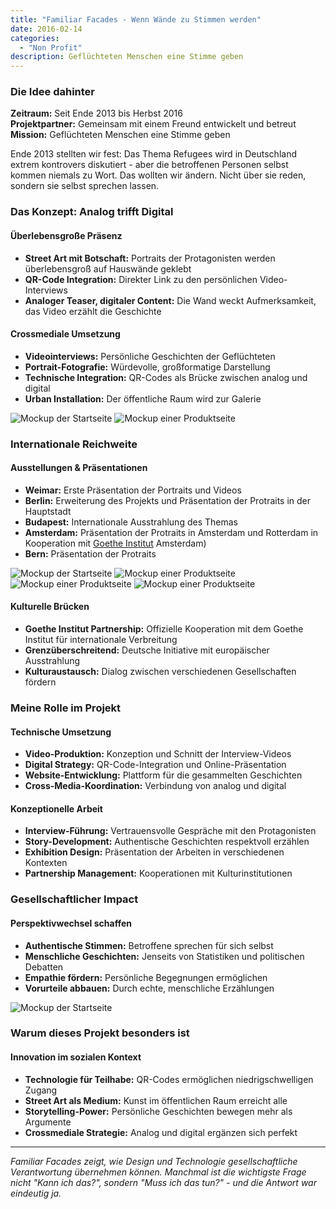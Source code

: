```yaml
---
title: "Familiar Facades - Wenn Wände zu Stimmen werden"
date: 2016-02-14
categories: 
  - "Non Profit"
description: Geflüchteten Menschen eine Stimme geben  
---
```


### Die Idee dahinter

**Zeitraum:** Seit Ende 2013 bis Herbst 2016  
**Projektpartner:** Gemeinsam mit einem Freund entwickelt und betreut  
**Mission:** Geflüchteten Menschen eine Stimme geben

Ende 2013 stellten wir fest: Das Thema Refugees wird in Deutschland extrem kontrovers diskutiert - aber die betroffenen Personen selbst kommen niemals zu Wort. Das wollten wir ändern. Nicht über sie reden, sondern sie selbst sprechen lassen.

### Das Konzept: Analog trifft Digital

#### Überlebensgroße Präsenz

- **Street Art mit Botschaft:** Portraits der Protagonisten werden überlebensgroß auf Hauswände geklebt
- **QR-Code Integration:** Direkter Link zu den persönlichen Video-Interviews
- **Analoger Teaser, digitaler Content:** Die Wand weckt Aufmerksamkeit, das Video erzählt die Geschichte

#### Crossmediale Umsetzung

- **Videointerviews:** Persönliche Geschichten der Geflüchteten
- **Portrait-Fotografie:** Würdevolle, großformatige Darstellung
- **Technische Integration:** QR-Codes als Brücke zwischen analog und digital
- **Urban Installation:** Der öffentliche Raum wird zur Galerie

<div class="grid grid-cols-1 gap-4 md:grid-cols-2">
  <Image
    src="/projects/familiarfacades/images/ff01.png"
    alt="Mockup der Startseite"
    width={1473}
    height={2560}
    class="w-[491px] w-full rounded-lg object-cover"
  />
  <Image
    src="/projects/familiarfacades/images/ff02.png"
    alt="Mockup einer Produktseite"
    width={1473}
    height={2560}
    class="w-[491px] w-full rounded-lg object-cover"
  />
</div>

### Internationale Reichweite

#### Ausstellungen & Präsentationen
- **Weimar:** Erste Präsentation der Portraits und Videos
- **Berlin:** Erweiterung des Projekts und Präsentation der Protraits in der Hauptstadt
- **Budapest:** Internationale Ausstrahlung des Themas
- **Amsterdam:** Präsentation der Protraits in Amsterdam und Rotterdam in Kooperation mit [Goethe Institut](http://www.goethe.de/ins/nl/de/ams.html?wt_sc=niederlande) Amsterdam)
- **Bern:** Präsentation der Protraits

<div class="grid grid-cols-1 gap-4 md:grid-cols-2">
  <Image
    src="/projects/familiarfacades/images/ff04.jpg"
    alt="Mockup der Startseite"
    width={1473}
    height={2560}
    class="w-[491px] w-full rounded-lg object-cover"
  />
  <Image
    src="/projects/familiarfacades/images/ff05.jpg"
    alt="Mockup einer Produktseite"
    width={1473}
    height={2560}
    class="w-[491px] w-full rounded-lg object-cover"
  />
  <Image
    src="/projects/familiarfacades/images/ff06.jpg"
    alt="Mockup einer Produktseite"
    width={1473}
    height={2560}
    class="w-[491px] w-full rounded-lg object-cover"
  />
  <Image
    src="/projects/familiarfacades/images/ff07.jpg"
    alt="Mockup einer Produktseite"
    width={1473}
    height={2560}
    class="w-[491px] w-full rounded-lg object-cover"
  />    
</div>

#### Kulturelle Brücken
- **Goethe Institut Partnership:** Offizielle Kooperation mit dem Goethe Institut für internationale Verbreitung
- **Grenzüberschreitend:** Deutsche Initiative mit europäischer Ausstrahlung
- **Kulturaustausch:** Dialog zwischen verschiedenen Gesellschaften fördern

### Meine Rolle im Projekt

#### Technische Umsetzung
- **Video-Produktion:** Konzeption und Schnitt der Interview-Videos
- **Digital Strategy:** QR-Code-Integration und Online-Präsentation
- **Website-Entwicklung:** Plattform für die gesammelten Geschichten
- **Cross-Media-Koordination:** Verbindung von analog und digital

#### Konzeptionelle Arbeit
- **Interview-Führung:** Vertrauensvolle Gespräche mit den Protagonisten
- **Story-Development:** Authentische Geschichten respektvoll erzählen
- **Exhibition Design:** Präsentation der Arbeiten in verschiedenen Kontexten
- **Partnership Management:** Kooperationen mit Kulturinstitutionen

### Gesellschaftlicher Impact

#### Perspektivwechsel schaffen
- **Authentische Stimmen:** Betroffene sprechen für sich selbst
- **Menschliche Geschichten:** Jenseits von Statistiken und politischen Debatten
- **Empathie fördern:** Persönliche Begegnungen ermöglichen
- **Vorurteile abbauen:** Durch echte, menschliche Erzählungen

<div class="grid grid-cols-1">
  <Image
    src="/projects/familiarfacades/images/ff03.png"
    alt="Mockup der Startseite"
    width={1473}
    height={2560}
    class="w-[491px] w-full rounded-lg object-cover"
  />
</div>

### Warum dieses Projekt besonders ist

#### Innovation im sozialen Kontext
- **Technologie für Teilhabe:** QR-Codes ermöglichen niedrigschwelligen Zugang
- **Street Art als Medium:** Kunst im öffentlichen Raum erreicht alle
- **Storytelling-Power:** Persönliche Geschichten bewegen mehr als Argumente
- **Crossmediale Strategie:** Analog und digital ergänzen sich perfekt

---

*Familiar Facades zeigt, wie Design und Technologie gesellschaftliche Verantwortung übernehmen können. Manchmal ist die wichtigste Frage nicht "Kann ich das?", sondern "Muss ich das tun?" - und die Antwort war eindeutig ja.*